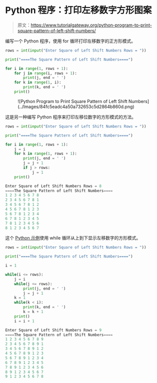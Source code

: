 # Python 程序：打印左移数字方形图案

> 原文：<https://www.tutorialgateway.org/python-program-to-print-square-pattern-of-left-shift-numbers/>

编写一个 Python 程序，使用 for 循环打印左移数字的正方形模式。

```py
rows = int(input("Enter Square of Left Shift Numbers Rows = "))

print("====The Square Pattern of Left Shift Numbers====")

for i in range(1, rows + 1):
    for j in range(i, rows + 1):
        print(j, end = ' ')
    for k in range(1, i):
        print(k, end = ' ')
    print()
```

<figure class="wp-block-image size-large">![Python Program to Print Square Pattern of Left Shift Numbers](../Images/84fc5eadc4a50a732653c5d2864b860d.png)</figure>

这是另一种编写 Python 程序来打印左移位数字的方形模式的方法。

```py
rows = int(input("Enter Square of Left Shift Numbers Rows = "))

print("====The Square Pattern of Left Shift Numbers====")

for i in range(1, rows + 1):
    j = i
    for k in range(1, rows + 1):
        print(j, end = ' ')
        j = j + 1
        if j > rows:
            j = 1
    print()
```

```py
Enter Square of Left Shift Numbers Rows = 8
====The Square Pattern of Left Shift Numbers====
1 2 3 4 5 6 7 8 
2 3 4 5 6 7 8 1 
3 4 5 6 7 8 1 2 
4 5 6 7 8 1 2 3 
5 6 7 8 1 2 3 4 
6 7 8 1 2 3 4 5 
7 8 1 2 3 4 5 6 
8 1 2 3 4 5 6 7 
```

这个 [Python 示例](https://www.tutorialgateway.org/python-programming-examples/)使用 while 循环从上到下显示左移数字的方形模式。

```py
rows = int(input("Enter Square of Left Shift Numbers Rows = "))

print("====The Square Pattern of Left Shift Numbers====")

i = 1

while(i <= rows):
    j = i
    while(j <= rows):
        print(j, end = ' ')
        j = j + 1
    k = 1
    while(k < i):
        print(k, end = ' ')
        k = k + 1
    print()
    i = i + 1
```

```py
Enter Square of Left Shift Numbers Rows = 9
====The Square Pattern of Left Shift Numbers====
1 2 3 4 5 6 7 8 9 
2 3 4 5 6 7 8 9 1 
3 4 5 6 7 8 9 1 2 
4 5 6 7 8 9 1 2 3 
5 6 7 8 9 1 2 3 4 
6 7 8 9 1 2 3 4 5 
7 8 9 1 2 3 4 5 6 
8 9 1 2 3 4 5 6 7 
9 1 2 3 4 5 6 7 8 
```